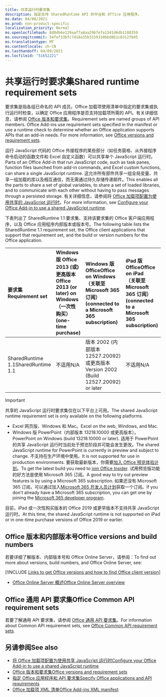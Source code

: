 ```yaml
---
title: 共享运行时要求集
description: 指定支持 SharedRuntime API 的平台和 Office 应用程序。
ms.date: 04/08/2021
ms.prod: non-product-specific
localization_priority: Normal
ms.openlocfilehash: 8d0db6e129aaf7a4aa2967e7a1341d6db1188359
ms.sourcegitcommit: 54fef33bfc7d18a35b3159310bbd8b1c8312f845
ms.translationtype: MT
ms.contentlocale: zh-CN
ms.lasthandoff: 04/09/2021
ms.locfileid: "51652221"
---
```

# <a name="shared-runtime-requirement-sets"></a><span data-ttu-id="84390-103">共享运行时要求集</span><span class="sxs-lookup"><span data-stu-id="84390-103">Shared runtime requirement sets</span></span>

<span data-ttu-id="84390-p101">要求集是指各组已命名的 API 成员。Office 加载项使用清单中指定的要求集或执行运行时检查，以确定 Office 应用程序是否支持加载项所需的 API。有关详细信息，请参阅 [Office 版本和要求集](../../develop/office-versions-and-requirement-sets.md)。</span><span class="sxs-lookup"><span data-stu-id="84390-p101">Requirement sets are named groups of API members. Office Add-ins use requirement sets specified in the manifest or use a runtime check to determine whether an Office application supports APIs that an add-in needs. For more information, see [Office versions and requirement sets](../../develop/office-versions-and-requirement-sets.md).</span></span>

<span data-ttu-id="84390-107">运行 JavaScript 代码的 Office 外接程序的某些部分（如任务窗格、从外接程序命令启动的函数文件和 Excel 自定义函数）可以共享单个 JavaScript 运行时。</span><span class="sxs-lookup"><span data-stu-id="84390-107">Parts of an Office Add-in that run JavaScript code, such as task panes, function files launched from add-in commands, and Excel custom functions, can share a single JavaScript runtime.</span></span> <span data-ttu-id="84390-108">这允许所有部件共享一组全局变量、共享一组加载的库以及相互通信，而无需通过持久存储传递邮件。</span><span class="sxs-lookup"><span data-stu-id="84390-108">This enables all the parts to share a set of global variables, to share a set of loaded libraries, and to communicate with each other without having to pass messages through a persisted storage.</span></span> <span data-ttu-id="84390-109">有关详细信息，请参阅将 [Office 加载项配置为使用共享的 JavaScript 运行时](../../develop/configure-your-add-in-to-use-a-shared-runtime.md)。</span><span class="sxs-lookup"><span data-stu-id="84390-109">For more information, see [Configure your Office Add-in to use a shared JavaScript runtime](../../develop/configure-your-add-in-to-use-a-shared-runtime.md).</span></span>

<span data-ttu-id="84390-110">下表列出了 SharedRuntime 1.1 要求集、支持该要求集的 Office 客户端应用程序，以及 Office 应用程序内部版本或版本号。</span><span class="sxs-lookup"><span data-stu-id="84390-110">The following table lists the SharedRuntime 1.1 requirement set, the Office client applications that support that requirement set, and the build or version numbers for the Office application.</span></span>

|  <span data-ttu-id="84390-111">要求集</span><span class="sxs-lookup"><span data-stu-id="84390-111">Requirement set</span></span>  |  <span data-ttu-id="84390-112">Windows 版 Office 2013 (或) 更高版本</span><span class="sxs-lookup"><span data-stu-id="84390-112">Office 2013 (or later) on Windows</span></span><br><span data-ttu-id="84390-113">（一次性购买）</span><span class="sxs-lookup"><span data-stu-id="84390-113">(one-time purchase)</span></span> | <span data-ttu-id="84390-114">Windows 版 Office</span><span class="sxs-lookup"><span data-stu-id="84390-114">Office on Windows</span></span><br><span data-ttu-id="84390-115">（关联至 Microsoft 365 订阅）</span><span class="sxs-lookup"><span data-stu-id="84390-115">(connected to a Microsoft 365 subscription)</span></span>   |  <span data-ttu-id="84390-116">iPad 版 Office</span><span class="sxs-lookup"><span data-stu-id="84390-116">Office on iPad</span></span><br><span data-ttu-id="84390-117">（关联至 Microsoft 365 订阅）</span><span class="sxs-lookup"><span data-stu-id="84390-117">(connected to a Microsoft 365 subscription)</span></span>  |  <span data-ttu-id="84390-118">Mac 版 Office</span><span class="sxs-lookup"><span data-stu-id="84390-118">Office on Mac</span></span><br><span data-ttu-id="84390-119">（关联至 Microsoft 365 订阅）</span><span class="sxs-lookup"><span data-stu-id="84390-119">(connected to a Microsoft 365 subscription)</span></span>  | <span data-ttu-id="84390-120">Office 网页版</span><span class="sxs-lookup"><span data-stu-id="84390-120">Office on the web</span></span>  | <span data-ttu-id="84390-121">Office Online Server</span><span class="sxs-lookup"><span data-stu-id="84390-121">Office Online Server</span></span> |
|:-----|:-----|:-----|:-----|:-----|:-----|:-----|
| <span data-ttu-id="84390-122">SharedRuntime 1.1</span><span class="sxs-lookup"><span data-stu-id="84390-122">SharedRuntime 1.1</span></span>  | <span data-ttu-id="84390-123">不适用</span><span class="sxs-lookup"><span data-stu-id="84390-123">N/A</span></span> | <span data-ttu-id="84390-124">版本 2002 (内部版本 12527.20092) 或更高版本</span><span class="sxs-lookup"><span data-stu-id="84390-124">Version 2002 (Build 12527.20092) or later</span></span> | <span data-ttu-id="84390-125">不适用</span><span class="sxs-lookup"><span data-stu-id="84390-125">N/A</span></span> | <span data-ttu-id="84390-126">16.35 或更高版本</span><span class="sxs-lookup"><span data-stu-id="84390-126">16.35 or later</span></span> | <span data-ttu-id="84390-127">2020 年 2 月</span><span class="sxs-lookup"><span data-stu-id="84390-127">February 2020</span></span> | <span data-ttu-id="84390-128">不适用</span><span class="sxs-lookup"><span data-stu-id="84390-128">N/A</span></span> |

> [!IMPORTANT]
> <span data-ttu-id="84390-129">共享的 JavaScript 运行时要求集仅在以下平台上可用。</span><span class="sxs-lookup"><span data-stu-id="84390-129">The shared JavaScript runtime requirement set is only available on the following platforms.</span></span>
>
> - <span data-ttu-id="84390-130">Excel 网页版、Windows 和 Mac。</span><span class="sxs-lookup"><span data-stu-id="84390-130">Excel on the web, Windows, and Mac.</span></span>
> - <span data-ttu-id="84390-131">Windows 版 PowerPoint（内部版本 13218.10000 或更高版本）。</span><span class="sxs-lookup"><span data-stu-id="84390-131">PowerPoint on Windows (build 13218.10000 or later).</span></span> <span data-ttu-id="84390-132">适用于 PowerPoint 的共享 JavaScript 运行时当前处于预览阶段并可能会发生更改。</span><span class="sxs-lookup"><span data-stu-id="84390-132">The shared JavaScript runtime for PowerPoint is currently in preview and subject to change.</span></span> <span data-ttu-id="84390-133">不支持在生产环境中使用。</span><span class="sxs-lookup"><span data-stu-id="84390-133">It is not supported for use in production environments.</span></span> <span data-ttu-id="84390-134">要获取最新版本，你需要[加入 Office 预览体验计划](https://insider.office.com/join)。</span><span class="sxs-lookup"><span data-stu-id="84390-134">To get the latest build you need to [join Office Insider](https://insider.office.com/join).</span></span> <span data-ttu-id="84390-135">试用预览版功能的好方法是使用 Microsoft 365 订阅。</span><span class="sxs-lookup"><span data-stu-id="84390-135">A good way to try out preview features is by using a Microsoft 365 subscription.</span></span> <span data-ttu-id="84390-136">如果还没有 Microsoft 365 订阅，可以通过加入[Microsoft 365 开发人员计划](https://developer.microsoft.com/office/dev-program)获取一个订阅。</span><span class="sxs-lookup"><span data-stu-id="84390-136">If you don't already have a Microsoft 365 subscription, you can get one by joining the [Microsoft 365 developer program](https://developer.microsoft.com/office/dev-program).</span></span>
>
> <span data-ttu-id="84390-137">目前，iPad 或一次性购买版本的 Office 2019 或更早版本不支持共享 JavaScript 运行时。</span><span class="sxs-lookup"><span data-stu-id="84390-137">At this time, the shared JavaScript runtime is not supported on iPad or in one-time purchase versions of Office 2019 or earlier.</span></span>

## <a name="office-versions-and-build-numbers"></a><span data-ttu-id="84390-138">Office 版本和内部版本号</span><span class="sxs-lookup"><span data-stu-id="84390-138">Office versions and build numbers</span></span>

<span data-ttu-id="84390-139">若要详细了解版本、内部版本号和 Office Online Server，请参阅：</span><span class="sxs-lookup"><span data-stu-id="84390-139">To find out more about versions, build numbers, and Office Online Server, see:</span></span>

[!INCLUDE [Links to get Office versions and how to find Office client version](../../includes/links-get-office-versions-builds.md)]
- [<span data-ttu-id="84390-140">Office Online Server 概述</span><span class="sxs-lookup"><span data-stu-id="84390-140">Office Online Server overview</span></span>](/officeonlineserver/office-online-server-overview)

## <a name="office-common-api-requirement-sets"></a><span data-ttu-id="84390-141">Office 通用 API 要求集</span><span class="sxs-lookup"><span data-stu-id="84390-141">Office Common API requirement sets</span></span>

<span data-ttu-id="84390-142">若要了解通用 API 要求集，请参阅 [Office 通用 API 要求集](office-add-in-requirement-sets.md)。</span><span class="sxs-lookup"><span data-stu-id="84390-142">For information about Common API requirement sets, see [Office Common API requirement sets](office-add-in-requirement-sets.md).</span></span>

## <a name="see-also"></a><span data-ttu-id="84390-143">另请参阅</span><span class="sxs-lookup"><span data-stu-id="84390-143">See also</span></span>

- [<span data-ttu-id="84390-144">将 Office 加载项配置为使用共享 JavaScript 运行时</span><span class="sxs-lookup"><span data-stu-id="84390-144">Configure your Office Add-in to use a shared JavaScript runtime</span></span>](../../develop/configure-your-add-in-to-use-a-shared-runtime.md)
- [<span data-ttu-id="84390-145">Office 版本和要求集</span><span class="sxs-lookup"><span data-stu-id="84390-145">Office versions and requirement sets</span></span>](../../develop/office-versions-and-requirement-sets.md)
- [<span data-ttu-id="84390-146">指定 Office 应用程序和 API 要求集</span><span class="sxs-lookup"><span data-stu-id="84390-146">Specify Office applications and API requirements</span></span>](../../develop/specify-office-hosts-and-api-requirements.md)
- [<span data-ttu-id="84390-147">Office 加载项 XML 清单</span><span class="sxs-lookup"><span data-stu-id="84390-147">Office Add-ins XML manifest</span></span>](../../develop/add-in-manifests.md)
